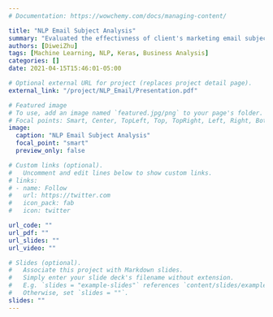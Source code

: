 ```yaml
---
# Documentation: https://wowchemy.com/docs/managing-content/

title: "NLP Email Subject Analysis"
summary: "Evaluated the effectivness of client's marketing email subject"
authors: [DiweiZhu]
tags: [Machine Learning, NLP, Keras, Business Analysis]
categories: []
date: 2021-04-15T15:46:01-05:00

# Optional external URL for project (replaces project detail page).
external_link: "/project/NLP_Email/Presentation.pdf"

# Featured image
# To use, add an image named `featured.jpg/png` to your page's folder.
# Focal points: Smart, Center, TopLeft, Top, TopRight, Left, Right, BottomLeft, Bottom, BottomRight.
image:
  caption: "NLP Email Subject Analysis"
  focal_point: "smart"
  preview_only: false

# Custom links (optional).
#   Uncomment and edit lines below to show custom links.
# links:
# - name: Follow
#   url: https://twitter.com
#   icon_pack: fab
#   icon: twitter

url_code: ""
url_pdf: ""
url_slides: ""
url_video: ""

# Slides (optional).
#   Associate this project with Markdown slides.
#   Simply enter your slide deck's filename without extension.
#   E.g. `slides = "example-slides"` references `content/slides/example-slides.md`.
#   Otherwise, set `slides = ""`.
slides: ""
---
```


